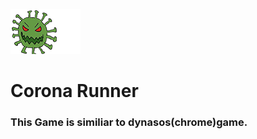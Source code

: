 <html>
  <p align="left">
<img src=assets/default_100_percent/100-disabled.png>
</p>
<h1>Corona Runner</h1>
<h3>This Game is similiar to dynasos(chrome)game.</h3>
